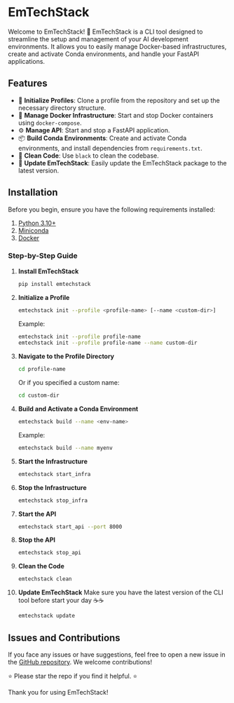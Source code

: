 
# EmTechStack

Welcome to EmTechStack! 🎉 EmTechStack is a CLI tool designed to streamline the setup and management of your AI development environments. It allows you to easily manage Docker-based infrastructures, create and activate Conda environments, and handle your FastAPI applications.

## Features

- 🚀 **Initialize Profiles**: Clone a profile from the repository and set up the necessary directory structure.
- 🐳 **Manage Docker Infrastructure**: Start and stop Docker containers using `docker-compose`.
- ⚙️ **Manage API**: Start and stop a FastAPI application.
- 📦 **Build Conda Environments**: Create and activate Conda environments, and install dependencies from `requirements.txt`.
- 🧹 **Clean Code**: Use `black` to clean the codebase.
- 🔄 **Update EmTechStack**: Easily update the EmTechStack package to the latest version.

## Installation

Before you begin, ensure you have the following requirements installed:

1. [Python 3.10+](https://www.python.org/downloads/)
2. [Miniconda](https://docs.conda.io/en/latest/miniconda.html)
3. [Docker](https://docs.docker.com/get-docker/)

### Step-by-Step Guide

1. **Install EmTechStack**

    ```sh
    pip install emtechstack
    ```

2. **Initialize a Profile**

    ```sh
    emtechstack init --profile <profile-name> [--name <custom-dir>]
    ```

    Example:

    ```sh
    emtechstack init --profile profile-name
    emtechstack init --profile profile-name --name custom-dir
    ```

3. **Navigate to the Profile Directory**

    ```sh
    cd profile-name
    ```

    Or if you specified a custom name:

    ```sh
    cd custom-dir
    ```

4. **Build and Activate a Conda Environment**

    ```sh
    emtechstack build --name <env-name>
    ```

    Example:

    ```sh
    emtechstack build --name myenv
    ```

5. **Start the Infrastructure**

    ```sh
    emtechstack start_infra
    ```

6. **Stop the Infrastructure**

    ```sh
    emtechstack stop_infra
    ```

7. **Start the API**

    ```sh
    emtechstack start_api --port 8000
    ```

8. **Stop the API**

    ```sh
    emtechstack stop_api
    ```

9. **Clean the Code**

    ```sh
    emtechstack clean
    ```

10. **Update EmTechStack**
    Make sure you have the latest version of the CLI tool before start your day ☕☕

    ```sh
    emtechstack update
    ```

## Issues and Contributions

If you face any issues or have suggestions, feel free to open a new issue in the [GitHub repository](https://github.com/emtechstack/emtechstack/issues). We welcome contributions! 

⭐ Please star the repo if you find it helpful. ⭐

Thank you for using EmTechStack!
